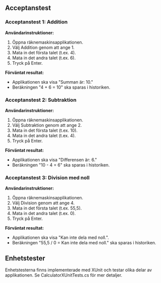 ## Acceptanstest

### Acceptanstest 1: Addition
**Användarinstruktioner:**
1. Öppna räknemaskinsapplikationen.
2. Välj Addition genom att ange 1.
3. Mata in det första talet (t.ex. 4).
4. Mata in det andra talet (t.ex. 6).
5. Tryck på Enter.

**Förväntat resultat:**
- Applikationen ska visa "Summan är: 10."
- Beräkningen "4 + 6 = 10" ska sparas i historiken.

### Acceptanstest 2: Subtraktion
**Användarinstruktioner:**
1. Öppna räknemaskinsapplikationen.
2. Välj Subtraktion genom att ange 2.
3. Mata in det första talet (t.ex. 10).
4. Mata in det andra talet (t.ex. 4).
5. Tryck på Enter.

**Förväntat resultat:**
- Applikationen ska visa "Differensen är: 6."
- Beräkningen "10 - 4 = 6" ska sparas i historiken.

### Acceptanstest 3: Division med noll
**Användarinstruktioner:**
1. Öppna räknemaskinsapplikationen.
2. Välj Division genom att ange 4.
3. Mata in det första talet (t.ex. 55,5).
4. Mata in det andra talet (t.ex. 0).
5. Tryck på Enter.

**Förväntat resultat:**
- Applikationen ska visa "Kan inte dela med noll.".
- Beräkningen "55,5 / 0 = Kan inte dela med noll." ska sparas i historiken.

## Enhetstester

Enhetstesterna finns implementerade med XUnit och testar olika delar av applikationen. Se CalculatorXUnitTests.cs för mer detaljer.
